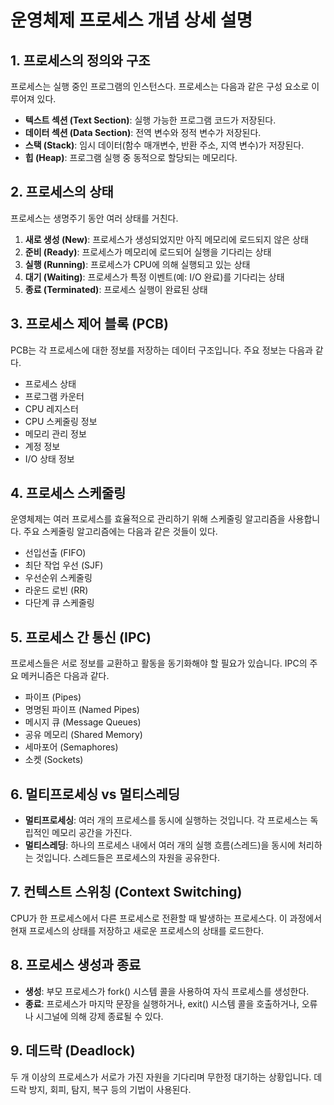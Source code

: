 # 운영체제 프로세스 개념 상세 설명

## 1. 프로세스의 정의와 구조

프로세스는 실행 중인 프로그램의 인스턴스다. 프로세스는 다음과 같은 구성 요소로 이루어져 있다.

- **텍스트 섹션 (Text Section)**: 실행 가능한 프로그램 코드가 저장된다.
- **데이터 섹션 (Data Section)**: 전역 변수와 정적 변수가 저장된다.
- **스택 (Stack)**: 임시 데이터(함수 매개변수, 반환 주소, 지역 변수)가 저장된다.
- **힙 (Heap)**: 프로그램 실행 중 동적으로 할당되는 메모리다.

## 2. 프로세스의 상태

프로세스는 생명주기 동안 여러 상태를 거친다.

1. **새로 생성 (New)**: 프로세스가 생성되었지만 아직 메모리에 로드되지 않은 상태
2. **준비 (Ready)**: 프로세스가 메모리에 로드되어 실행을 기다리는 상태
3. **실행 (Running)**: 프로세스가 CPU에 의해 실행되고 있는 상태
4. **대기 (Waiting)**: 프로세스가 특정 이벤트(예: I/O 완료)를 기다리는 상태
5. **종료 (Terminated)**: 프로세스 실행이 완료된 상태

## 3. 프로세스 제어 블록 (PCB)

PCB는 각 프로세스에 대한 정보를 저장하는 데이터 구조입니다. 주요 정보는 다음과 같다.

- 프로세스 상태
- 프로그램 카운터
- CPU 레지스터
- CPU 스케줄링 정보
- 메모리 관리 정보
- 계정 정보
- I/O 상태 정보

## 4. 프로세스 스케줄링

운영체제는 여러 프로세스를 효율적으로 관리하기 위해 스케줄링 알고리즘을 사용합니다. 주요 스케줄링 알고리즘에는 다음과 같은 것들이 있다.

- 선입선출 (FIFO)
- 최단 작업 우선 (SJF)
- 우선순위 스케줄링
- 라운드 로빈 (RR)
- 다단계 큐 스케줄링

## 5. 프로세스 간 통신 (IPC)

프로세스들은 서로 정보를 교환하고 활동을 동기화해야 할 필요가 있습니다. IPC의 주요 메커니즘은 다음과 같다.

- 파이프 (Pipes)
- 명명된 파이프 (Named Pipes)
- 메시지 큐 (Message Queues)
- 공유 메모리 (Shared Memory)
- 세마포어 (Semaphores)
- 소켓 (Sockets)

## 6. 멀티프로세싱 vs 멀티스레딩

- **멀티프로세싱**: 여러 개의 프로세스를 동시에 실행하는 것입니다. 각 프로세스는 독립적인 메모리 공간을 가진다.
- **멀티스레딩**: 하나의 프로세스 내에서 여러 개의 실행 흐름(스레드)을 동시에 처리하는 것입니다. 스레드들은 프로세스의 자원을 공유한다.

## 7. 컨텍스트 스위칭 (Context Switching)

CPU가 한 프로세스에서 다른 프로세스로 전환할 때 발생하는 프로세스다. 이 과정에서 현재 프로세스의 상태를 저장하고 새로운 프로세스의 상태를 로드한다.

## 8. 프로세스 생성과 종료

- **생성**: 부모 프로세스가 fork() 시스템 콜을 사용하여 자식 프로세스를 생성한다.
- **종료**: 프로세스가 마지막 문장을 실행하거나, exit() 시스템 콜을 호출하거나, 오류나 시그널에 의해 강제 종료될 수 있다.

## 9. 데드락 (Deadlock)

두 개 이상의 프로세스가 서로가 가진 자원을 기다리며 무한정 대기하는 상황입니다. 데드락 방지, 회피, 탐지, 복구 등의 기법이 사용된다.
